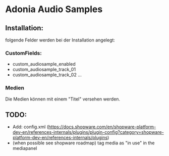 # Adonia Audio Samples

## Installation:

folgende Felder werden bei der Installation angelegt:

### CustomFields:

- custom_audiosample_enabled
- custom_audiosample_track_01
- custom_audiosample_track_02
  ...

### Medien

Die Medien können mit einem "Titel" versehen werden.

## TODO:

- Add: config.xml (https://docs.shopware.com/en/shopware-platform-dev-en/references-internals/plugins/plugin-config?category=shopware-platform-dev-en/references-internals/plugins)
- (when possible see shopware roadmap) tag media as "in use" in the mediapanel
